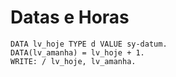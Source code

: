 # Datas e Horas

```abap
DATA lv_hoje TYPE d VALUE sy-datum.
DATA(lv_amanha) = lv_hoje + 1.
WRITE: / lv_hoje, lv_amanha.
```
